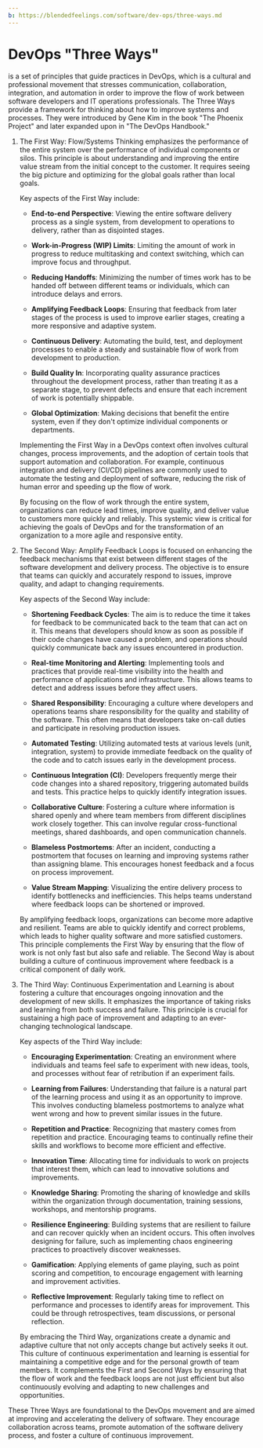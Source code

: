 ```yaml
---
b: https://blendedfeelings.com/software/dev-ops/three-ways.md
---
```


# DevOps "Three Ways" 
is a set of principles that guide practices in DevOps, which is a cultural and professional movement that stresses communication, collaboration, integration, and automation in order to improve the flow of work between software developers and IT operations professionals. The Three Ways provide a framework for thinking about how to improve systems and processes. They were introduced by Gene Kim in the book "The Phoenix Project" and later expanded upon in "The DevOps Handbook."

1. The First Way: Flow/Systems Thinking
    emphasizes the performance of the entire system over the performance of individual components or silos. This principle is about understanding and improving the entire value stream from the initial concept to the customer. It requires seeing the big picture and optimizing for the global goals rather than local goals.

    Key aspects of the First Way include:

    - **End-to-end Perspective**: Viewing the entire software delivery process as a single system, from development to operations to delivery, rather than as disjointed stages.

    - **Work-in-Progress (WIP) Limits**: Limiting the amount of work in progress to reduce multitasking and context switching, which can improve focus and throughput.

    - **Reducing Handoffs**: Minimizing the number of times work has to be handed off between different teams or individuals, which can introduce delays and errors.

    - **Amplifying Feedback Loops**: Ensuring that feedback from later stages of the process is used to improve earlier stages, creating a more responsive and adaptive system.

    - **Continuous Delivery**: Automating the build, test, and deployment processes to enable a steady and sustainable flow of work from development to production.

    - **Build Quality In**: Incorporating quality assurance practices throughout the development process, rather than treating it as a separate stage, to prevent defects and ensure that each increment of work is potentially shippable.

    - **Global Optimization**: Making decisions that benefit the entire system, even if they don't optimize individual components or departments.

    Implementing the First Way in a DevOps context often involves cultural changes, process improvements, and the adoption of certain tools that support automation and collaboration. For example, continuous integration and delivery (CI/CD) pipelines are commonly used to automate the testing and deployment of software, reducing the risk of human error and speeding up the flow of work.

    By focusing on the flow of work through the entire system, organizations can reduce lead times, improve quality, and deliver value to customers more quickly and reliably. This systemic view is critical for achieving the goals of DevOps and for the transformation of an organization to a more agile and responsive entity.

2. The Second Way: Amplify Feedback Loops
    is focused on enhancing the feedback mechanisms that exist between different stages of the software development and delivery process. The objective is to ensure that teams can quickly and accurately respond to issues, improve quality, and adapt to changing requirements. 

    Key aspects of the Second Way include:

    - **Shortening Feedback Cycles**: The aim is to reduce the time it takes for feedback to be communicated back to the team that can act on it. This means that developers should know as soon as possible if their code changes have caused a problem, and operations should quickly communicate back any issues encountered in production.

    - **Real-time Monitoring and Alerting**: Implementing tools and practices that provide real-time visibility into the health and performance of applications and infrastructure. This allows teams to detect and address issues before they affect users.

    - **Shared Responsibility**: Encouraging a culture where developers and operations teams share responsibility for the quality and stability of the software. This often means that developers take on-call duties and participate in resolving production issues.

    - **Automated Testing**: Utilizing automated tests at various levels (unit, integration, system) to provide immediate feedback on the quality of the code and to catch issues early in the development process.

    - **Continuous Integration (CI)**: Developers frequently merge their code changes into a shared repository, triggering automated builds and tests. This practice helps to quickly identify integration issues.

    - **Collaborative Culture**: Fostering a culture where information is shared openly and where team members from different disciplines work closely together. This can involve regular cross-functional meetings, shared dashboards, and open communication channels.

    - **Blameless Postmortems**: After an incident, conducting a postmortem that focuses on learning and improving systems rather than assigning blame. This encourages honest feedback and a focus on process improvement.

    - **Value Stream Mapping**: Visualizing the entire delivery process to identify bottlenecks and inefficiencies. This helps teams understand where feedback loops can be shortened or improved.

    By amplifying feedback loops, organizations can become more adaptive and resilient. Teams are able to quickly identify and correct problems, which leads to higher quality software and more satisfied customers. This principle complements the First Way by ensuring that the flow of work is not only fast but also safe and reliable. The Second Way is about building a culture of continuous improvement where feedback is a critical component of daily work.

3. The Third Way: Continuous Experimentation and Learning
    is about fostering a culture that encourages ongoing innovation and the development of new skills. It emphasizes the importance of taking risks and learning from both success and failure. This principle is crucial for sustaining a high pace of improvement and adapting to an ever-changing technological landscape.

    Key aspects of the Third Way include:

    - **Encouraging Experimentation**: Creating an environment where individuals and teams feel safe to experiment with new ideas, tools, and processes without fear of retribution if an experiment fails.

    - **Learning from Failures**: Understanding that failure is a natural part of the learning process and using it as an opportunity to improve. This involves conducting blameless postmortems to analyze what went wrong and how to prevent similar issues in the future.

    - **Repetition and Practice**: Recognizing that mastery comes from repetition and practice. Encouraging teams to continually refine their skills and workflows to become more efficient and effective.

    - **Innovation Time**: Allocating time for individuals to work on projects that interest them, which can lead to innovative solutions and improvements.

    - **Knowledge Sharing**: Promoting the sharing of knowledge and skills within the organization through documentation, training sessions, workshops, and mentorship programs.

    - **Resilience Engineering**: Building systems that are resilient to failure and can recover quickly when an incident occurs. This often involves designing for failure, such as implementing chaos engineering practices to proactively discover weaknesses.

    - **Gamification**: Applying elements of game playing, such as point scoring and competition, to encourage engagement with learning and improvement activities.

    - **Reflective Improvement**: Regularly taking time to reflect on performance and processes to identify areas for improvement. This could be through retrospectives, team discussions, or personal reflection.

    By embracing the Third Way, organizations create a dynamic and adaptive culture that not only accepts change but actively seeks it out. This culture of continuous experimentation and learning is essential for maintaining a competitive edge and for the personal growth of team members. It complements the First and Second Ways by ensuring that the flow of work and the feedback loops are not just efficient but also continuously evolving and adapting to new challenges and opportunities.

These Three Ways are foundational to the DevOps movement and are aimed at improving and accelerating the delivery of software. They encourage collaboration across teams, promote automation of the software delivery process, and foster a culture of continuous improvement.